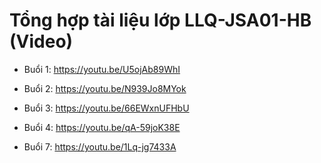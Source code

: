 # Tổng hợp tài liệu lớp LLQ-JSA01-HB (Video)

- Buổi 1: https://youtu.be/U5ojAb89WhI
- Buổi 2: https://youtu.be/N939Jo8MYok
- Buổi 3: https://youtu.be/66EWxnUFHbU
- Buổi 4: https://youtu.be/qA-59joK38E


- Buổi 7: https://youtu.be/1Lq-jg7433A